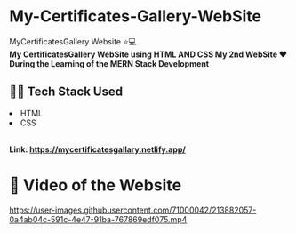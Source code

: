 # My-Certificates-Gallery-WebSite
MyCertificatesGallery Website ⭐💻 <br>
<b>My CertificatesGallery WebSite using HTML AND CSS My 2nd WebSite ❤️ During the Learning of the MERN Stack Development</b>

## 👨‍💻 Tech Stack Used
<li>HTML</li>
<li>CSS</li>
<br>

<b>Link: https://mycertificatesgallary.netlify.app/</b>

# 🎥 Video of the Website


https://user-images.githubusercontent.com/71000042/213882057-0a4ab04c-591c-4e47-91ba-767869edf075.mp4

